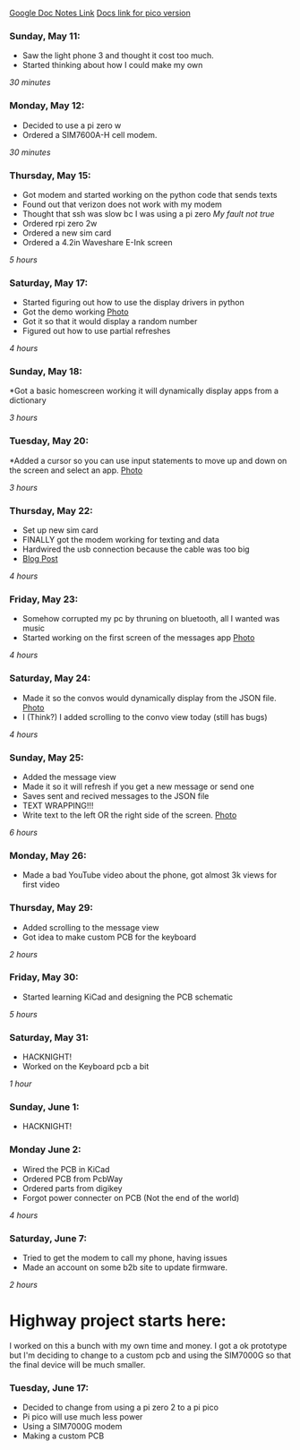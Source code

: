 [Google Doc Notes Link](https://docs.google.com/document/d/1l_P9BNs8-fzjLHjxsxwmtQVHC8uADbmZvHsqvaNpZNw/edit?usp=sharing)
[Docs link for pico version](https://docs.google.com/document/d/1WdVnLDW4LZ5mjuCLy1hVp1n7MNubI6F_SzgGbY42siQ/edit?usp=sharing)

### Sunday, May 11:
* Saw the light phone 3 and thought it cost too much.
* Started thinking about how I could make my own

*30 minutes*

### Monday, May 12:
* Decided to use a pi zero w
* Ordered a SIM7600A-H cell modem.

*30 minutes*

### Thursday, May 15:
* Got modem and started working on the python code that sends texts
* Found out that verizon does not work with my modem
* Thought that ssh was slow bc I was using a pi zero *My fault not true*
* Ordered rpi zero 2w
* Ordered a new sim card
* Ordered a 4.2in Waveshare E-Ink screen

*5 hours*

### Saturday, May 17:
* Started figuring out how to use the display drivers in python
* Got the demo working [Photo](https://photos.app.goo.gl/T3E3aoRRHVqETAhi7)
* Got it so that it would display a random number
* Figured out how to use partial refreshes

*4 hours*

### Sunday, May 18:
*Got a basic homescreen working it will dynamically display apps from a dictionary

*3 hours*

### Tuesday, May 20:
*Added a cursor so you can use input statements to move up and down on the screen and select an app. [Photo](https://photos.app.goo.gl/G6LSFMMkUEmNv3iD8)

*3 hours*

### Thursday, May 22:
* Set up new sim card
* FINALLY got the modem working for texting and data
* Hardwired the usb connection because the cable was too big
* [Blog Post](https://niiccoo2.xyz/raspberry-pi-modems/)

*4 hours*

### Friday, May 23:
* Somehow corrupted my pc by thruning on bluetooth, all I wanted was music
* Started working on the first screen of the messages app [Photo](https://photos.app.goo.gl/84rxM1MTwXnvZ23s9)

*4 hours*

### Saturday, May 24:
* Made it so the convos would dynamically display from the JSON file. [Photo](https://photos.app.goo.gl/KQzkmpvL8ekmdxA4A)
* I (Think?) I added scrolling to the convo view today (still has bugs)

*4 hours*

### Sunday, May 25:
* Added the message view
* Made it so it will refresh if you get a new message or send one
* Saves sent and recived messages to the JSON file
* TEXT WRAPPING!!!
* Write text to the left OR the right side of the screen. [Photo](https://photos.app.goo.gl/zQqkJZknWvvdAGR4A)

*6 hours*

### Monday, May 26:
* Made a bad YouTube video about the phone, got almost 3k views for first video

### Thursday, May 29:
* Added scrolling to the message view
* Got idea to make custom PCB for the keyboard

*2 hours*

### Friday, May 30:
* Started learning KiCad and designing the PCB schematic

*5 hours*

### Saturday, May 31:
* HACKNIGHT!
* Worked on the Keyboard pcb a bit

*1 hour*

### Sunday, June 1:
* HACKNIGHT!

### Monday June 2:
* Wired the PCB in KiCad
* Ordered PCB from PcbWay
* Ordered parts from digikey
* Forgot power connecter on PCB (Not the end of the world)

*4 hours*

### Saturday, June 7:
* Tried to get the modem to call my phone, having issues
* Made an account on some b2b site to update firmware.

*2 hours*

# Highway project starts here:
I worked on this a bunch with my own time and money. I got a ok prototype but I'm deciding to change to a custom pcb and using the SIM7000G so that the final device will be much smaller.

### Tuesday, June 17:
* Decided to change from using a pi zero 2 to a pi pico
* Pi pico will use much less power
* Using a SIM7000G modem
* Making a custom PCB